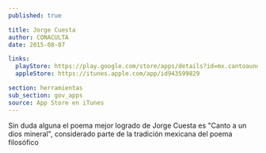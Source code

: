 ```yaml
---
published: true

title: Jorge Cuesta
author: CONACULTA
date: 2015-08-07

links:
  playStore: https://play.google.com/store/apps/details?id=mx.cantoaundiosmineral
  appleStore: https://itunes.apple.com/app/id943599829

section: herramientas
sub_section: gov_apps
source: App Store en iTunes
---
```

Sin duda alguna el poema mejor logrado de Jorge Cuesta es "Canto a un dios mineral", considerado parte de la tradición mexicana del poema filosófico
